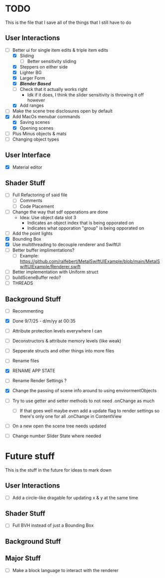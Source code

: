 # TODO
This is the file that I save all of the things that I still have to do



## User Interactions
- [ ] Better ui for single item edits & triple item edits
    - [x] Sliding
        - [ ] Better sensitivity sliding
    - [x] Steppers on either side
    - [x] Lighter BG
    - [x] Larger Form
    - [x] ***Blender Based***
    - [ ] Check that it actually works right
        - Idk if it does, I think the slider sensitivity is throwing it off however
    - [x] Add ranges
- [ ] Make the scene tree disclosures open by default
- [x] Add MacOs menubar commands
    - [x] Saving scenes
    - [x] Opening scenes
- [ ] Plus Minus objects & mats
- [ ] Changing object types

## User Interface
- [x] Material editor

## Shader Stuff
- [ ] Full Refactoring of said file
  - [ ] Comments
  - [ ] Code Placement
- [ ] Change the way that sdf opperations are done
  - Idea: Use object data slot 3
    - Indicates an object index that is being opporated on
    - Indicates what opporation "group" is being opporated on
- [ ] Add the point lights
- [x] Bounding Box
- [x] Use multithreading to decouple renderer and SwiftUI
- [ ] Better buffer implimentations?
    - [ ] Example: https://github.com/ralfebert/MetalSwiftUIExample/blob/main/MetalSwiftUIExample/Renderer.swift
- [ ] Better implementation with Uniform struct
- [ ] buildSceneBuffer redo?
- [ ] THREADS

## Background Stuff
- [ ] Recommenting
 - [x] Done 9/7/25 - d/m/yy at 00:35
- [ ] Attribute protection levels everywhere I can
- [ ] Deconstructors & attribute memory levels (like weak)
- [ ] Sepperate structs and other things into more files
- [ ] Rename files
- [x] RENAME APP STATE
- [ ] Rename Render Settings ?
- [x] Change the passing of scene info around to using envirormentObjects
- [ ] Try to use getter and setter methods to not need .onChange as much
    - [ ] If that goes well maybe even add a update flag to render settings so there's only one for all .onChange in ContentView
- [ ] On a new open the scene tree needs updated
- [ ] Change number Slider State where needed



# Future stuff
This is the stuff in the future for ideas to mark down

## User Interactions
- [ ] Add a circle-like dragable for updating x & y at the same time

## Shader Stuff
- [ ] Full BVH instead of just a Bounding Box

## Background Stuff

## Major Stuff
- [ ] Make a block language to interact with the renderer
